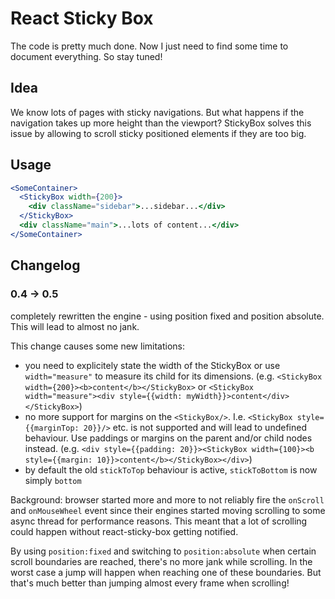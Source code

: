 # React Sticky Box

The code is pretty much done. Now I just need to find some time to document everything. So stay tuned!

## Idea

We know lots of pages with sticky navigations. But what happens if the navigation takes up more height than the viewport? StickyBox solves this issue by allowing to scroll sticky positioned elements if they are too big.

## Usage

```jsx
<SomeContainer>
  <StickyBox width={200}>
    <div className="sidebar">...sidebar...</div>
  </StickyBox>
  <div className="main">...lots of content...</div>
</SomeContainer>
```

## Changelog

### 0.4 -> 0.5

completely rewritten the engine - using position fixed and position absolute. This will lead to almost no jank.

This change causes some new limitations:

- you need to explicitely state the width of the StickyBox or use `width="measure"` to measure its child for its dimensions. (e.g. `<StickyBox width={200}><b>content</b></StickyBox>` or `<StickyBox width="measure"><div style={{width: myWidth}}>content</div></StickyBox>`)
- no more support for margins on the `<StickyBox/>`. I.e. `<StickyBox style={{marginTop: 20}}/>` etc. is not supported and will lead to undefined behaviour. Use paddings or margins on the parent and/or child nodes instead. (e.g. `<div style={{padding: 20}}><StickyBox width={100}><b style={{margin: 10}}>content</b></StickyBox></div>`)
- by default the old `stickToTop` behaviour is active, `stickToBottom` is now simply `bottom`

Background: browser started more and more to not reliably fire the `onScroll` and `onMouseWheel` event since their engines started moving scrolling to some async thread for performance reasons. This meant that a lot of scrolling could happen without react-sticky-box getting notified.

By using `position:fixed` and switching to `position:absolute` when certain scroll boundaries are reached, there's no more jank while scrolling. In the worst case a jump will happen when reaching one of these boundaries. But that's much better than jumping almost every frame when scrolling!
